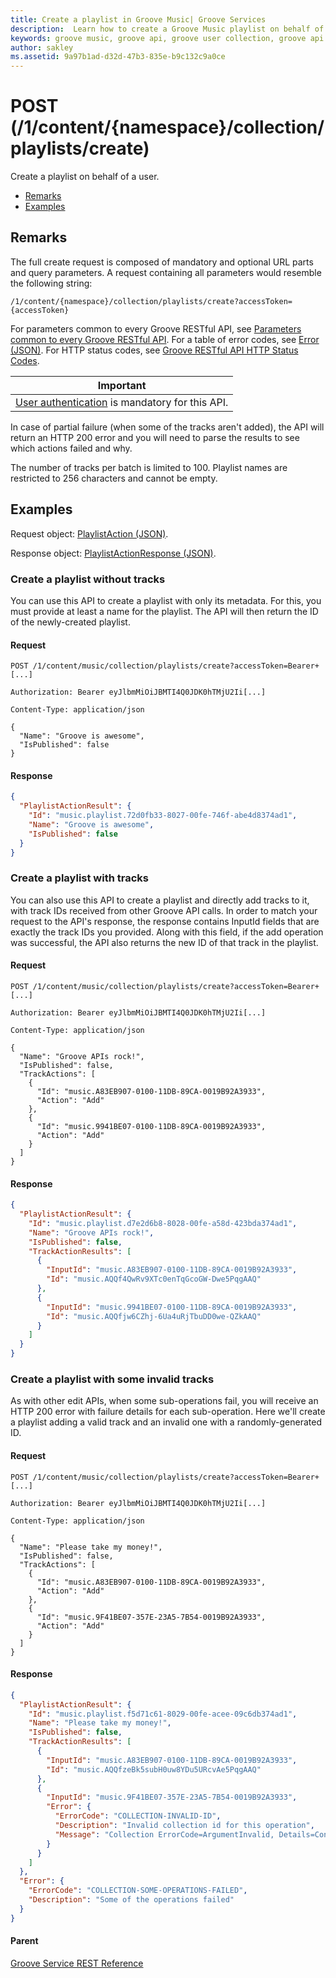 ```yaml
---
title: Create a playlist in Groove Music| Groove Services
description:  Learn how to create a Groove Music playlist on behalf of a user.
keywords: groove music, groove api, groove user collection, groove api playlist
author: sakley
ms.assetid: 9a97b1ad-d32d-47b3-835e-b9c132c9a0ce
---
```


# POST (/1/content/{namespace}/collection/playlists/create)
Create a playlist on behalf of a user.

-   [Remarks](#remarks)
-   [Examples](#examples)

## Remarks
The full create request is composed of mandatory and optional URL parts and query parameters. A request containing all parameters would resemble the following string:

```
/1/content/{namespace}/collection/playlists/create?accessToken={accessToken}
```

For parameters common to every Groove RESTful API, see [Parameters common to every Groove RESTful API](common-parameters.md). For a table of error codes, see [Error (JSON)](JSON-Error.md). For HTTP status codes, see [Groove RESTful API HTTP Status Codes](http-status-codes.md).

| Important                                                                        |
|------------------------------------------------------------------------------------------|
| [User authentication](../Using-the-Groove-RESTful-Services/User-Authentication.md) is mandatory for this API. |

In case of partial failure (when some of the tracks aren't added), the API will return an HTTP 200 error and you will need to parse the results to see which actions failed and why.

The number of tracks per batch is limited to 100. Playlist names are restricted to 256 characters and cannot be empty.

## Examples
Request object: [PlaylistAction (JSON)](JSON-PlaylistAction.md).

Response object: [PlaylistActionResponse (JSON)](JSON-PlaylistActionResponse.md).

### Create a playlist without tracks
You can use this API to create a playlist with only its metadata. For this, you must provide at least a name for the playlist. The API will then return the ID of the newly-created playlist.

#### Request
```http
POST /1/content/music/collection/playlists/create?accessToken=Bearer+[...]

Authorization: Bearer eyJlbmMiOiJBMTI4Q0JDK0hTMjU2Ii[...]

Content-Type: application/json

{
  "Name": "Groove is awesome",
  "IsPublished": false
}
```

#### Response
```json
{
  "PlaylistActionResult": {
    "Id": "music.playlist.72d0fb33-8027-00fe-746f-abe4d8374ad1",
    "Name": "Groove is awesome",
    "IsPublished": false
  }
}
```

### Create a playlist with tracks
You can also use this API to create a playlist and directly add tracks to it, with track IDs received from other Groove API calls. In order to match your request to the API's response, the response contains InputId fields that are exactly the track IDs you provided. Along with this field, if the add operation was successful, the API also returns the new ID of that track in the playlist.

#### Request
```http
POST /1/content/music/collection/playlists/create?accessToken=Bearer+[...]

Authorization: Bearer eyJlbmMiOiJBMTI4Q0JDK0hTMjU2Ii[...]

Content-Type: application/json

{
  "Name": "Groove APIs rock!",
  "IsPublished": false,
  "TrackActions": [
    {
      "Id": "music.A83EB907-0100-11DB-89CA-0019B92A3933",
      "Action": "Add"
    },
    {
      "Id": "music.9941BE07-0100-11DB-89CA-0019B92A3933",
      "Action": "Add"
    }
  ]
}
```

#### Response
```json
{
  "PlaylistActionResult": {
    "Id": "music.playlist.d7e2d6b8-8028-00fe-a58d-423bda374ad1",
    "Name": "Groove APIs rock!",
    "IsPublished": false,
    "TrackActionResults": [
      {
        "InputId": "music.A83EB907-0100-11DB-89CA-0019B92A3933",
        "Id": "music.AQQf4QwRv9XTc0enTqGcoGW-Dwe5PqgAAQ"
      },
      {
        "InputId": "music.9941BE07-0100-11DB-89CA-0019B92A3933",
        "Id": "music.AQQfjw6CZhj-6Ua4uRjTbuDD0we-QZkAAQ"
      }
    ]
  }
}
```

### Create a playlist with some invalid tracks
As with other edit APIs, when some sub-operations fail, you will receive an HTTP 200 error with failure details for each sub-operation. Here we'll create a playlist adding a valid track and an invalid one with a randomly-generated ID.

#### Request
```http
POST /1/content/music/collection/playlists/create?accessToken=Bearer+[...]

Authorization: Bearer eyJlbmMiOiJBMTI4Q0JDK0hTMjU2Ii[...]

Content-Type: application/json

{
  "Name": "Please take my money!",
  "IsPublished": false,
  "TrackActions": [
    {
      "Id": "music.A83EB907-0100-11DB-89CA-0019B92A3933",
      "Action": "Add"
    },
    {
      "Id": "music.9F41BE07-357E-23A5-7B54-0019B92A3933",
      "Action": "Add"
    }
  ]
}
```

#### Response
```json
{
  "PlaylistActionResult": {
    "Id": "music.playlist.f5d71c61-8029-00fe-acee-09c6db374ad1",
    "Name": "Please take my money!",
    "IsPublished": false,
    "TrackActionResults": [
      {
        "InputId": "music.A83EB907-0100-11DB-89CA-0019B92A3933",
        "Id": "music.AQQfzeBk5subH0uw8YDu5URcvAe5PqgAAQ"
      },
      {
        "InputId": "music.9F41BE07-357E-23A5-7B54-0019B92A3933",
        "Error": {
          "ErrorCode": "COLLECTION-INVALID-ID",
          "Description": "Invalid collection id for this operation",
          "Message": "Collection ErrorCode=ArgumentInvalid, Details=ContentId"
        }
      }
    ]
  },
  "Error": {
    "ErrorCode": "COLLECTION-SOME-OPERATIONS-FAILED",
    "Description": "Some of the operations failed"
  }
}
```

#### Parent
[Groove Service REST Reference](overview.md)
